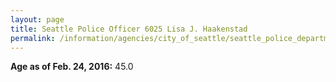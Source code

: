 ```yaml
---
layout: page
title: Seattle Police Officer 6025 Lisa J. Haakenstad
permalink: /information/agencies/city_of_seattle/seattle_police_department/copbook/6025/
---
```


**Age as of Feb. 24, 2016:** 45.0
